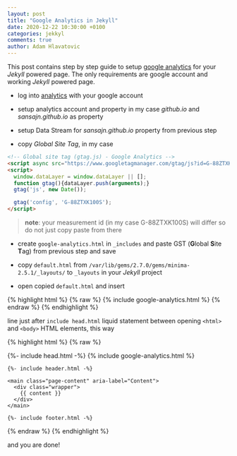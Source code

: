 ```yaml
---
layout: post
title: "Google Analytics in Jekyll"
date: 2020-12-22 10:30:00 +0100
categories: jekkyl
comments: true
author: Adam Hlavatovic
---
```


This post contains step by step guide to setup [google analytics](https://analytics.google.com) for your *Jekyll* powered page. The only requirements are google account and working *Jekyll* powered page.

- log into [analytics](https://analytics.google.com) with your google account

- setup analytics account and property in my case *github.io* and *sansajn.github.io* as property

- setup Data Stream for *sansajn.github.io* property from previous step

- copy *Global Site Tag*, in my case

```html
<!-- Global site tag (gtag.js) - Google Analytics -->
<script async src="https://www.googletagmanager.com/gtag/js?id=G-88ZTXK100S"></script>
<script>
  window.dataLayer = window.dataLayer || [];
  function gtag(){dataLayer.push(arguments);}
  gtag('js', new Date());

  gtag('config', 'G-88ZTXK100S');
</script>
```

> **note**: your measurement id (in my case G-88ZTXK100S) will differ so do not just copy paste from there

- create `google-analytics.html` in `_includes` and paste GST (**G**lobal **S**ite **T**ag) from previous step and save

- copy `default.html` from `/var/lib/gems/2.7.0/gems/minima-2.5.1/_layouts/` to `_layouts` in your *Jekyll* project

- open copied `default.html` and insert

{% highlight html %}
{% raw %}
{% include google-analytics.html %}
{% endraw %}
{% endhighlight %}

line just after `include head.html` liquid statement between opening `<html>` and `<body>` HTML elements, this way

{% highlight html %}
{% raw %}
<!DOCTYPE html>
<html lang="{{ page.lang | default: site.lang | default: "en" }}">

  {%- include head.html -%}
  {% include google-analytics.html %}

  <body>

    {%- include header.html -%}

    <main class="page-content" aria-label="Content">
      <div class="wrapper">
        {{ content }}
      </div>
    </main>

    {%- include footer.html -%}

  </body>

</html>
{% endraw %}
{% endhighlight %}

and you are done!
